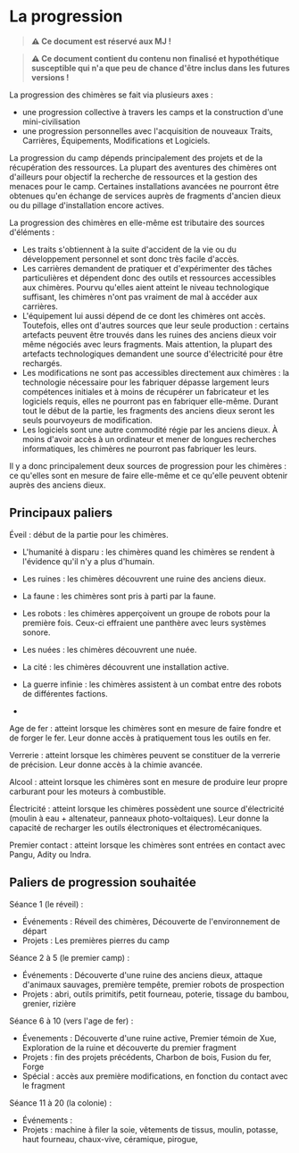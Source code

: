 # La progression

> **⚠️ Ce document est réservé aux MJ !**

> **⚠️ Ce document contient du contenu non finalisé et hypothétique susceptible qui n'a que peu de chance d'être inclus dans les futures versions !**

La progression des chimères se fait via plusieurs axes :
* une progression collective à travers les camps et la construction d'une mini-civilisation
* une progression personnelles avec l'acquisition de nouveaux Traits, Carrières, Équipements, Modifications et Logiciels.

La progression du camp dépends principalement des projets et de la récupération des ressources. La plupart des aventures des chimères ont d'ailleurs pour objectif la recherche de ressources et la gestion des menaces pour le camp. Certaines installations avancées ne pourront être obtenues qu'en échange de services auprès de fragments d'ancien dieux ou du pillage d'installation encore actives.

La progression des chimères en elle-même est tributaire des sources d'éléments :
* Les traits s'obtiennent à la suite d'accident de la vie ou du développement personnel et sont donc très facile d'accès.
* Les carrières demandent de pratiquer et d'expérimenter des tâches particulières et dépendent donc des outils et ressources accessibles aux chimères. Pourvu qu'elles aient atteint le niveau technologique suffisant, les chimères n'ont pas vraiment de mal à accéder aux carrières.
* L'équipement lui aussi dépend de ce dont les chimères ont accès. Toutefois, elles ont d'autres sources que leur seule production : certains artefacts peuvent être trouvés dans les ruines des anciens dieux voir même négociés avec leurs fragments. Mais attention, la plupart des artefacts technologiques demandent une source d'électricité pour être rechargés.
* Les modifications ne sont pas accessibles directement aux chimères : la technologie nécessaire pour les fabriquer dépasse largement leurs compétences initiales et à moins de récupérer un fabricateur et les logiciels requis, elles ne pourront pas en fabriquer elle-même. Durant tout le début de la partie, les fragments des anciens dieux seront les seuls pourvoyeurs de modification.
* Les logiciels sont une autre commodité régie par les anciens dieux. À moins d'avoir accès à un ordinateur et mener de longues recherches informatiques, les chimères ne pourront pas fabriquer les leurs.

Il y a donc principalement deux sources de progression pour les chimères : ce qu'elles sont en mesure de faire elle-même et ce qu'elle peuvent obtenir auprès des anciens dieux.

## Principaux paliers

Éveil : début de la partie pour les chimères.

* L'humanité à disparu : les chimères quand les chimères se rendent à l'évidence qu'il n'y a plus d'humain.
* Les ruines : les chimères découvrent une ruine des anciens dieux.
* La faune : les chimères sont pris à parti par la faune.

* Les robots : les chimères apperçoivent un groupe de robots pour la première fois. Ceux-ci effraient une panthère avec leurs systèmes sonore.
* Les nuées : les chimères découvrent une nuée.
* La cité : les chimères découvrent une installation active.
* La guerre infinie : les chimères assistent à un combat entre des robots de différentes factions.
* 



Age de fer : atteint lorsque les chimères sont en mesure de faire fondre et de forger le fer. Leur donne accès à pratiquement tous les outils en fer.

Verrerie : atteint lorsque les chimères peuvent se constituer de la verrerie de précision. Leur donne accès à la chimie avancée.

Alcool : atteint lorsque les chimères sont en mesure de produire leur propre carburant pour les moteurs à combustible.

Électricité : atteint lorsque les chimères possèdent une source d'électricité (moulin à eau + altenateur, panneaux photo-voltaiques). Leur donne la capacité de recharger les outils électroniques et électromécaniques.

Premier contact : atteint lorsque les chimères sont entrées en contact avec Pangu, Adity ou Indra.




## Paliers de progression souhaitée

Séance 1 (le réveil) :
* Événements : Réveil des chimères, Découverte de l'environnement de départ
* Projets : Les premières pierres du camp

Séance 2 à 5 (le premier camp) :
* Événements : Découverte d'une ruine des anciens dieux, attaque d'animaux sauvages, première tempête, premier robots de prospection
* Projets : abri, outils primitifs, petit fourneau, poterie, tissage du bambou, grenier, rizière

Séance 6 à 10 (vers l'age de fer) :
* Évenements : Découverte d'une ruine active, Premier témoin de Xue, Exploration de la ruine et découverte du premier fragment
* Projets : fin des projets précédents, Charbon de bois, Fusion du fer, Forge
* Spécial : accès aux première modifications, en fonction du contact avec le fragment

Séance 11 à 20 (la colonie) :
* Événements : 
* Projets : machine à filer la soie, vêtements de tissus, moulin, potasse, haut fourneau, chaux-vive, céramique, pirogue, 

